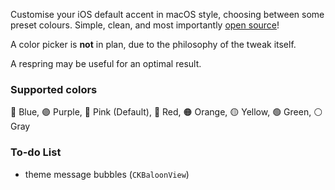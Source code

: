 Customise your iOS default accent in macOS style, choosing between some preset colours. Simple, clean, and most importantly [open source](<https://github.com/ivancristina/accent>)!

A color picker is **not** in plan, due to the philosophy of the tweak itself.

A respring may be useful for an optimal result.

### Supported colors
🔵 Blue, 🟣 Purple, 🔘 Pink (Default), 🔴 Red, 🟠 Orange, 🟡 Yellow, 🟢 Green, ⚪️ Gray

### To-do List
- theme message bubbles (`CKBaloonView`)